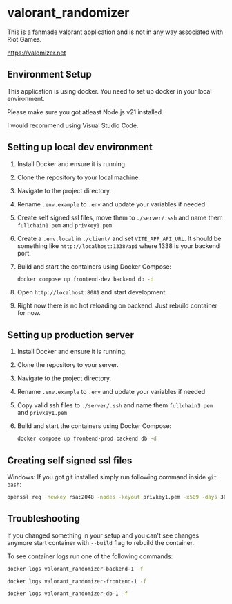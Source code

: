 # valorant_randomizer

This is a fanmade valorant application and is not in any way associated with Riot Games.

https://valomizer.net

## Environment Setup

This application is using docker.
You need to set up docker in your local environment.

Please make sure you got atleast Node.js v21 installed.

I would recommend using Visual Studio Code.

## Setting up local dev environment

1. Install Docker and ensure it is running.
2. Clone the repository to your local machine.
3. Navigate to the project directory.
4. Rename `.env.example` to `.env` and update your variables if needed
5. Create self signed ssl files, move them to `./server/.ssh` and name them `fullchain1.pem` and `privkey1.pem`
6. Create a `.env.local` in `./client/` and set `VITE_APP_API_URL`. It should be something like `http://localhost:1338/api` where 1338 is your backend port.
6. Build and start the containers using Docker Compose:

   ```sh
   docker compose up frontend-dev backend db -d
   ```

7. Open `http://localhost:8081` and start development.
8. Right now there is no hot reloading on backend. Just rebuild container for now.

## Setting up production server

1. Install Docker and ensure it is running.
2. Clone the repository to your server.
3. Navigate to the project directory.
4. Rename `.env.example` to `.env` and update your variables if needed
5. Copy valid ssh files to `./server/.ssh` and name them `fullchain1.pem` and `privkey1.pem`
6. Build and start the containers using Docker Compose:

   ```sh
   docker compose up frontend-prod backend db -d
   ```

## Creating self signed ssl files

Windows:
If you got git installed simply run following command inside `git bash`:

```sh
openssl req -newkey rsa:2048 -nodes -keyout privkey1.pem -x509 -days 365 -out fullchain1.pem
```

## Troubleshooting

If you changed something in your setup and you can't see changes anymore start container with `--build` flag to rebuild the container.

To see container logs run one of the following commands:

```sh
docker logs valorant_randomizer-backend-1 -f

docker logs valorant_randomizer-frontend-1 -f

docker logs valorant_randomizer-db-1 -f
```

